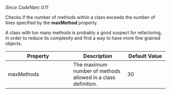 *Since CodeNarc 0.11*

Checks if the number of methods within a class exceeds the number of
lines specified by the **maxMethod** property.

A class with too many methods is probably a good suspect for
refactoring, in order to reduce its complexity and find a way to have
more fine grained objects.

<table>
<colgroup>
<col style="width: 40%" />
<col style="width: 33%" />
<col style="width: 25%" />
</colgroup>
<thead>
<tr>
<th>Property</th>
<th>Description</th>
<th>Default Value</th>
</tr>
</thead>
<tbody>
<tr>
<td>maxMethods</td>
<td>The maximum number of methods allowed in a class definition.</td>
<td>30</td>
</tr>
</tbody>
</table>
